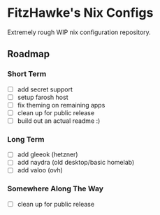 # FitzHawke's Nix Configs

Extremely rough WIP nix configuration repository.

## Roadmap

### Short Term

- [ ] add secret support
- [ ] setup farosh host
- [ ] fix theming on remaining apps
- [ ] clean up for public release
- [ ] build out an actual readme :)

### Long Term

- [ ] add gleeok (hetzner)
- [ ] add naydra (old desktop/basic homelab)
- [ ] add valoo (ovh)

### Somewhere Along The Way

- [ ] clean up for public release
